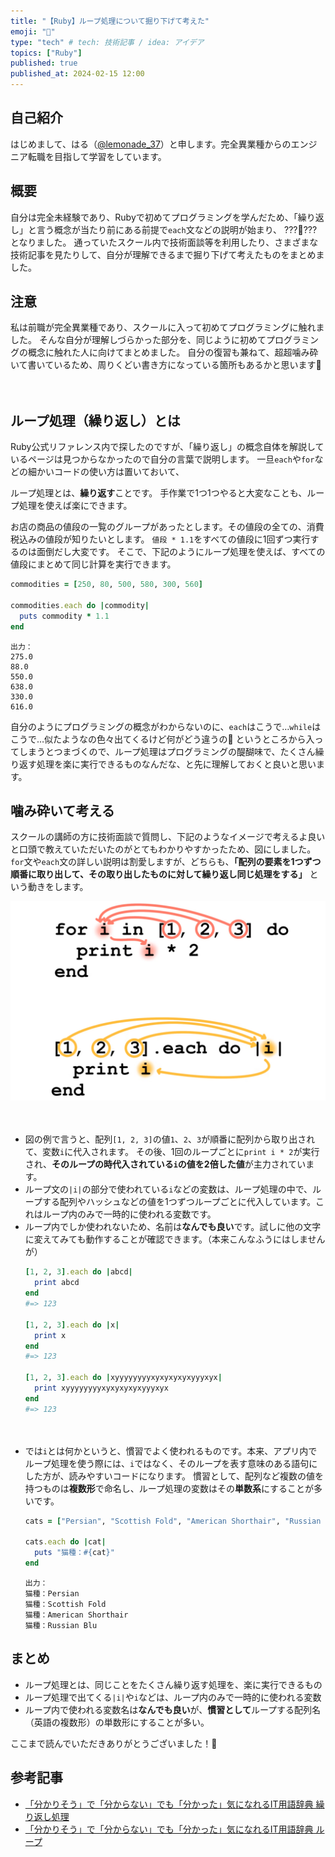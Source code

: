 ```yaml
---
title: "【Ruby】ループ処理について掘り下げて考えた"
emoji: "🍥"
type: "tech" # tech: 技術記事 / idea: アイデア
topics: ["Ruby"]
published: true
published_at: 2024-02-15 12:00
---
```

## 自己紹介
はじめまして、はる（[@lemonade_37](https://twitter.com/lemonade_37)）と申します。完全異業種からのエンジニア転職を目指して学習をしています。

## 概要
自分は完全未経験であり、Rubyで初めてプログラミングを学んだため、「繰り返し」と言う概念が当たり前にある前提で`each`文などの説明が始まり、 ???🧐??? となりました。
通っていたスクール内で技術面談等を利用したり、さまざまな技術記事を見たりして、自分が理解できるまで掘り下げて考えたものをまとめました。

## 注意
私は前職が完全異業種であり、スクールに入って初めてプログラミングに触れました。
そんな自分が理解しづらかった部分を、同じように初めてプログラミングの概念に触れた人に向けてまとめました。
自分の復習も兼ねて、超超噛み砕いて書いているため、周りくどい書き方になっている箇所もあるかと思います🙇

　　
## ループ処理（繰り返し）とは
Ruby公式リファレンス内で探したのですが、「繰り返し」の概念自体を解説しているページは見つからなかったので自分の言葉で説明します。
一旦`each`や`for`などの細かいコードの使い方は置いておいて、

ループ処理とは、**繰り返す**ことです。
手作業で1つ1つやると大変なことも、ループ処理を使えば楽にできます。

お店の商品の値段の一覧のグループがあったとします。その値段の全ての、消費税込みの値段が知りたいとします。
`値段 * 1.1`をすべての値段に1回ずつ実行するのは面倒だし大変です。
そこで、下記のようにループ処理を使えば、すべての値段にまとめて同じ計算を実行できます。
```ruby
commodities = [250, 80, 500, 580, 300, 560]

commodities.each do |commodity|
  puts commodity * 1.1
end
```
```
出力：
275.0
88.0
550.0
638.0
330.0
616.0
```

自分のようにプログラミングの概念がわからないのに、`each`はこうで…`while`はこうで…似たようなの色々出てくるけど何がどう違うの🤯
というところから入ってしまうとつまづくので、ループ処理はプログラミングの醍醐味で、たくさん繰り返す処理を楽に実行できるものなんだな、と先に理解しておくと良いと思います。


## 噛み砕いて考える
スクールの講師の方に技術面談で質問し、下記のようなイメージで考えるよ良いと口頭で教えていただいたのがとてもわかりやすかったため、図にしました。
`for`文や`each`文の詳しい説明は割愛しますが、どちらも、**「配列の要素を1つずつ順番に取り出して、その取り出したものに対して繰り返し同じ処理をする」** という動きをします。

![](/images/ruby-loop-study/loop.png)

　　
- 図の例で言うと、配列`[1, 2, 3]`の値`1`、`2`、`3`が順番に配列から取り出されて、変数`i`に代入されます。
その後、1回のループごとに`print i * 2`が実行され、**そのループの時代入されている`i`の値を2倍した値**が主力されています。
　　
- ループ文の`|i|`の部分で使われている`i`などの変数は、ループ処理の中で、ループする配列やハッシュなどの値を1つずつループごとに代入しています。これはループ内のみで一時的に使われる変数です。
　　
- ループ内でしか使われないため、名前は**なんでも良い**です。試しに他の文字に変えてみても動作することが確認できます。（本来こんなふうにはしませんが）
    ```ruby
    [1, 2, 3].each do |abcd|
      print abcd
    end
    #=> 123

    [1, 2, 3].each do |x|
      print x
    end
    #=> 123

    [1, 2, 3].each do |xyyyyyyyyxyxyxyxyxyyyxyx|
      print xyyyyyyyyxyxyxyxyxyyyxyx
    end
    #=> 123
    ```
 　
- では`i`とは何かというと、慣習でよく使われるものです。本来、アプリ内でループ処理を使う際には、`i`ではなく、そのループを表す意味のある語句にした方が、読みやすいコードになります。
慣習として、配列など複数の値を持つものは**複数形**で命名し、ループ処理の変数はその**単数系**にすることが多いです。
    ```ruby
    cats = ["Persian", "Scottish Fold", "American Shorthair", "Russian Blu"]

    cats.each do |cat|
      puts "猫種：#{cat}"
    end
    ```
    ```
    出力：
    猫種：Persian
    猫種：Scottish Fold
    猫種：American Shorthair
    猫種：Russian Blu
    ```

## まとめ
- ループ処理とは、同じことをたくさん繰り返す処理を、楽に実行できるもの
- ループ処理で出てくる`|i|`や`i`などは、ループ内のみで一時的に使われる変数
- ループ内で使われる変数名は**なんでも良い**が、**慣習として**ループする配列名（英語の複数形）の単数形にすることが多い。

ここまで読んでいただきありがとうございました！🙇


## 参考記事

- [「分かりそう」で「分からない」でも「分かった」気になれるIT用語辞典 繰り返し処理](https://wa3.i-3-i.info/word15413.html)
- [「分かりそう」で「分からない」でも「分かった」気になれるIT用語辞典 ループ](https://wa3.i-3-i.info/word15413.html)
